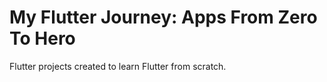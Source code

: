 # My Flutter Journey: Apps From Zero To Hero
 Flutter projects created to learn Flutter from scratch.
